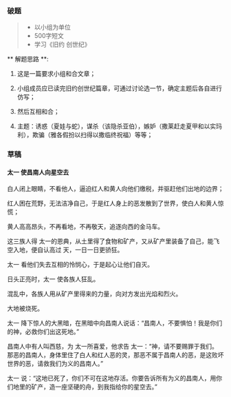 ### 破题

> + 以小组为单位
> + 500字短文
> + 学习《旧约 创世纪》

** 解题思路 **:
1. 这是一篇要求小组和合文章；

2. 小组成员应已读完旧约创世纪篇章，可通过讨论选一节，确定主题后各自进行仿写；

3. 然后互相和合；

4. 主题：诱惑（夏娃与蛇），谋杀（该隐杀亚伯），嫉妒（撒莱赶走夏甲和以实玛利），欺骗（雅各假扮以扫得以撒临终祝福）等等；

### 草稿

#### 太一 使昌南人向星空去

白人闭上眼睛，不看他人，逼迫红人和黄人向他们缴税，并驱赶他们出地的边界；

红人困在荒野，无法洁净自己，于是红人身上的恶发散到了世界，使白人和黄人惊慌；

黄人高高昂头，不再看地，不再敬天，追逐向西的金马车。

这三族人得 太一的恩典，从土里得了食物和矿产，又从矿产里装备了自己，能飞空入地，便自认高过 天，一日一日更骄狂。

太一 看他们失去互相的怜悯心，于是起心让他们自灭。

日头正亮时，太一 使各族人狂乱。

混乱中，各族人用从矿产里得来的力量，向对方发出光焰和烈火。

大地被烧死。

太一 降下惊人的大黑暗，在黑暗中向昌南人说话：“昌南人，不要惧怕！我是你们的神，必救你们出这死地。”

昌南人中有人叫西慈，为 太一所喜爱，他求告 太一：“神，请不要赐罪于我们。那恶的昌南人，身体里住了白人和红人恶的灵，那恶不属于昌南人的恶，是这败坏世界的恶，请救我们为义的昌南人。”

太一 说：“这地已死了，你们不可在这地存活。你要告诉所有为义的昌南人，用你们地里的矿产，造一座坚硬的舟，到我指给你的星空去。”


